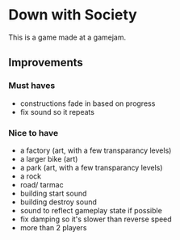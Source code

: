 # Down with Society

This is a game made at a gamejam.

## Improvements

### Must haves

- constructions fade in based on progress
- fix sound so it repeats

### Nice to have

- a factory (art, with a few transparancy levels)
- a larger bike (art)
- a park (art, with a few transparancy levels)
- a rock
- road/ tarmac
- building start sound
- building destroy sound
- sound to reflect gameplay state if possible
- fix damping so it's slower than reverse speed
- more than 2 players
